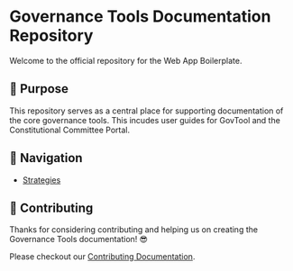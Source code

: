 # Governance Tools Documentation Repository

Welcome to the official repository for the Web App Boilerplate.

## 🌄 Purpose

This repository serves as a central place for supporting documentation of the core governance tools.
This incudes user guides for GovTool and the Constitutional Committee Portal.

## 📍 Navigation

- [Strategies](./strategies/)


## 🤝 Contributing

Thanks for considering contributing and helping us on creating the Governance Tools documentation! 😎

Please checkout our [Contributing Documentation](./CONTRIBUTING.md).

